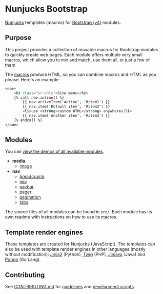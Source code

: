 # Nunjucks Bootstrap

[Nunjucks](http://mozilla.github.io/nunjucks/) templates (macros) for [Bootstrap (v4)](http://v4-alpha.getbootstrap.com/) modules.

## Purpose

This project provides a collection of reusable macros for Bootstrap modules to quickly create web pages. Each module offers multiple very small macros, which allow you to mix and match, use them all, or just a few of them. 

The [macros](https://mozilla.github.io/nunjucks/templating.html#macro) produce HTML, so you can combine macros and HTML as you please. Here's an example:

```html
<nav>
	<h2 class="sr-only">Site menu</h2>
	{% call nav.inline() %}
    	{{ nav.activeItem('Active', '#item1') }}
	    {{ nav.item('Default item', '#item2') }}
    	<li>use <strong>custom HTML</strong> anywhere</li>
	    {{ nav.item('Another item', '#item3') }}
	{% endcall %}
</nav>
```

## Modules

You can [view the demos of all available modules](https://jbmoelker.github.io/nunjucks-bootstrap/).

* **media**
  * [image](https://jbmoelker.github.io/nunjucks-bootstrap/#media/image/image.demo.html)
* **nav**
  * [breadcrumb](https://jbmoelker.github.io/nunjucks-bootstrap/#nav/breadcrumb/breadcrumb.demo.html)
  * [nav](https://jbmoelker.github.io/nunjucks-bootstrap/#nav/nav/nav.demo.html)
  * [navbar](https://jbmoelker.github.io/nunjucks-bootstrap/#nav/navbar/navbar.demo.html)
  * [pager](https://jbmoelker.github.io/nunjucks-bootstrap/#nav/pager/pager.demo.html)
  * [pagination](https://jbmoelker.github.io/nunjucks-bootstrap/#nav/pagination/pagination.demo.html)
  * [tabs](https://jbmoelker.github.io/nunjucks-bootstrap/#nav/tabs/tabs.demo.html)

The source files of all modules can be found in `src/`. Each module has its own readme with instructions on how to use its macros.

## Template render engines

These templates are created for Nunjucks (JavaScript). The templates can also be used with template render engines in other languages (mostly without modification):
[Jinja2](http://jinja.pocoo.org/) (Python), [Twig](http://twig.sensiolabs.org/) (PHP), [Jinjava](https://github.com/HubSpot/jinjava) (Java) and [Pongo](https://github.com/flosch/pongo2) (Go Lang).

## Contributing

See [CONTRIBUTING.md](CONTRIBUTING.md) for [guidelines](CONTRIBUTING.md#guidelines) and [development scripts](CONTRIBUTING.md#scripts).